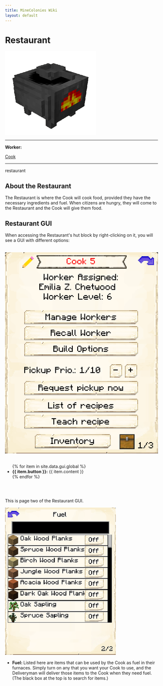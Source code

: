 ```yaml
---
title: MineColonies Wiki
layout: default
---
```

# Restaurant

<div class="infobox box text-center">
    <img src="../../assets/images/buildings/restaurant.png" alt="Restaurant's Hut" />
    <hr />
    <div class="row section-text text-left">
        <div class="col">
        <p><strong>Worker:</strong></p>
        </div>
        <div class="col">
        <p><a href="../workers/cook">Cook</a></p>
        </div>
    </div>
    <hr />
    <recipe>restaurant</recipe>
</div>

## About the Restaurant

The Restaurant is where the Cook will cook food, provided they have the necessary ingredients and fuel. When citizens are hungry, they will come to the Restaurant and the Cook will give them food.

## Restaurant GUI

When accessing the Restaurant's hut block by right-clicking on it, you will see a GUI with different options:

<br>
<div class="row">
  <div class="col-sm-12 col-md">
    <img src="../../assets/images/gui/restaurantgui1.png" class="img-fluid mx-auto" alt="Restaurant GUI">
  </div>
  <div class="col-sm-12 col-md">
    <br>
    <ul>
      {% for item in site.data.gui.global %}
        <li><strong>{{ item.button }}:</strong> {{ item.content }}</li>
      {% endfor %}
    </ul>
  </div>
</div>
<br> <br>

This is page two of the Restaurant GUI.

<div class="row">
  <div class="col-sm-12 col-md">
    <img src="../../assets/images/gui/restaurantgui2.png" class="img-fluid mx-auto" alt="Restaurant GUI">
  </div>
  <div class="col-sm-12 col-md">
      <ul>
      <li><strong> Fuel: </strong> Listed here are items that can be used by the Cook as fuel in their furnaces. Simply turn on any that you want your Cook to use, and the Deliveryman will deliver those items to the Cook when they need fuel. (The black box at the top is to search for items.)
      </ul>
    </div>  
  <br>
